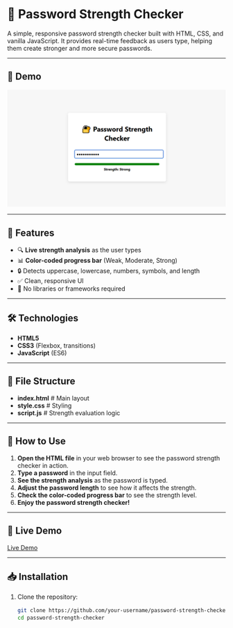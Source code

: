 # 🔐 Password Strength Checker

A simple, responsive password strength checker built with HTML, CSS, and vanilla JavaScript. It provides real-time feedback as users type, helping them create stronger and more secure passwords.

---

## 📸 Demo

![Password Strength Demo](demo-screenshot.png)

---

## 🚀 Features

- 🔍 **Live strength analysis** as the user types  
- 📊 **Color-coded progress bar** (Weak, Moderate, Strong)  
- 🔒 Detects uppercase, lowercase, numbers, symbols, and length  
- ✅ Clean, responsive UI  
- 💾 No libraries or frameworks required  

---

## 🛠 Technologies

- **HTML5**  
- **CSS3** (Flexbox, transitions)  
- **JavaScript** (ES6)

---

## 📂 File Structure

- **index.html**  # Main layout
- **style.css**  # Styling
- **script.js**  # Strength evaluation logic

---

## 📝 How to Use

1. **Open the HTML file** in your web browser to see the password strength checker in action.
2. **Type a password** in the input field.
3. **See the strength analysis** as the password is typed.
4. **Adjust the password length** to see how it affects the strength.
5. **Check the color-coded progress bar** to see the strength level.
6. **Enjoy the password strength checker!**

---

## 🚀 Live Demo

[Live Demo](https://your-username.github.io/password-strength-checker/)

---

## 📥 Installation

1. Clone the repository:

   ```bash
   git clone https://github.com/your-username/password-strength-checker.git
   cd password-strength-checker
